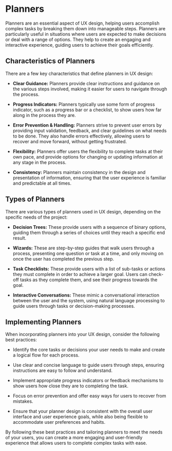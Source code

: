 # Planners

Planners are an essential aspect of UX design, helping users accomplish complex tasks by breaking them down into manageable steps. Planners are particularly useful in situations where users are expected to make decisions or deal with a range of options. They help to create an engaging and interactive experience, guiding users to achieve their goals efficiently.

## Characteristics of Planners

There are a few key characteristics that define planners in UX design:

- **Clear Guidance:** Planners provide clear instructions and guidance on the various steps involved, making it easier for users to navigate through the process.

- **Progress Indicators:** Planners typically use some form of progress indicator, such as a progress bar or a checklist, to show users how far along in the process they are.

- **Error Prevention & Handling:** Planners strive to prevent user errors by providing input validation, feedback, and clear guidelines on what needs to be done. They also handle errors effectively, allowing users to recover and move forward, without getting frustrated.

- **Flexibility:** Planners offer users the flexibility to complete tasks at their own pace, and provide options for changing or updating information at any stage in the process.

- **Consistency:** Planners maintain consistency in the design and presentation of information, ensuring that the user experience is familiar and predictable at all times.

## Types of Planners

There are various types of planners used in UX design, depending on the specific needs of the project:

- **Decision Trees:** These provide users with a sequence of binary options, guiding them through a series of choices until they reach a specific end result.

- **Wizards:** These are step-by-step guides that walk users through a process, presenting one question or task at a time, and only moving on once the user has completed the previous step.

- **Task Checklists:** These provide users with a list of sub-tasks or actions they must complete in order to achieve a larger goal. Users can check-off tasks as they complete them, and see their progress towards the goal.

- **Interactive Conversations:** These mimic a conversational interaction between the user and the system, using natural language processing to guide users through tasks or decision-making processes.

## Implementing Planners

When incorporating planners into your UX design, consider the following best practices:

- Identify the core tasks or decisions your user needs to make and create a logical flow for each process.

- Use clear and concise language to guide users through steps, ensuring instructions are easy to follow and understand.

- Implement appropriate progress indicators or feedback mechanisms to show users how close they are to completing the task.

- Focus on error prevention and offer easy ways for users to recover from mistakes.

- Ensure that your planner design is consistent with the overall user interface and user experience goals, while also being flexible to accommodate user preferences and habits.

By following these best practices and tailoring planners to meet the needs of your users, you can create a more engaging and user-friendly experience that allows users to complete complex tasks with ease.
